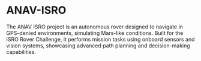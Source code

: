 # ANAV-ISRO
The ANAV ISRO project is an autonomous rover designed to navigate in GPS-denied environments, simulating Mars-like conditions. Built for the ISRO Rover Challenge, it performs mission tasks using onboard sensors and vision systems, showcasing advanced path planning and decision-making capabilities.
